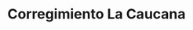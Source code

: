 ---
title: Corregimiento La Caucana
nombre_comunidad: Corregimiento La Caucana
municipio: Tarazá
departamento: Antioquia
descripcion: >-
  Son cerca de 600 familias, y se identifica  como una comunidad fuerte
  organizativamente, con procesos incipientes de asociaciones juveniles y de
  mujeres. Fueron desplazados en 2019-2020 por presencia de grupos armados y
  actualmente están retornando. Se dedican principalmente a la agricultura
  (cacao, caucho y pancoger) y cultivo de especies menores (ganadería doble
  propósito, apicultura y piscicultura)
num_personas: 2500
num_familias: 600
min_distancia_casco_urbano: 60
km_distancia_casco_urbano: 25
vias_acceso: >-
  La mayoría de carretera es destapada y es muy pantanosa lo cual hace que haya
  riesgo de accidentes.
infraestructura_comunitaria: >-
  Instituciones educativas (IE),Vivero,Centro de salud,Centro de Desarrollo
  Integral (CDI),Caseta comunal,Centro día,Centro integración
  comunitaria,Espacios deportivos,Iglesias,Plaza de mercado
notas_infraestructura_comunitaria:
  - CDI (Mal estado)
  - ''
liderazgo_comunidad:
  - Se identifican liderazgos representativos
  - ' y  representación de todos los liderazgos presentes, (Padre, pastores, mujeres, jóvenes, representantes de asociaciones)'
inclusion_diversidad_genero: >-
  Se identifica una participación de jóvenes por medio de los colectivos y de
  mujeres en asociaciones productivas 
comentarios_conectividad: La señal es inestable, con acceso limitado.
punto_SOLE: Salón Parroquial con internet
comentarios_punto_SOLE:
  - Salón Parroquial con internet gracias al programa de Microsoft y USAID
  - ''
ppales_actividades_economicas_vocacion_productiva:
  - Agricultura
  - Avicultura
  - Porcicultura
  - Piscicultura
  - Ganadería
  - Minería
comentarios_ppales_actividades_economicas_vocacion_productiva:
  - >-
    El Caucho y la ganadería componen la segunda línea productiva en
    importancia.

    Agricultura (cacao
  - ' café plátano'
  - ' yuca'
  - ' maíz'
  - |2-
     ñame).
    Especies menores (Pollos
  - |2-
     cerdos y piscicultura) y ganadería doble propósito
    Minería artesanal
comunidad_sostenible_uso_suelo: null
org_con_proyeccion:
  - ASUPRACA
  - ACATA
  - Proceso de sustitución de cultivos
  - AGROAPITA
  - Piscicultura y proyectos de seguridad alimentaria
comunidades_focalizadas_educacion_infraestructura_educativa:
  - Institución educativa
comunidades_focalizadas_practicas_organizativas:
  - Asociaciones productivas
  - Mesa integral de desarrollo La caucana
  - Colectivo de jóvenes
  - Junta de Acción Comunal
  - Junta de Acción Comunal
conectividad_minima: Regular
iniciativas_priorizadas:
  - Cacao
  - Yuca Brava
  - Microemprendimientos
org_focalizada:
  - Mesa Integral de Desarrollo
  - AGROPITA
  - Asociacion Campesina Bajo Cauca
  - ASOPRACAC
  - ACATA
riesgo: Medio
otros_programas_USAID:
  - 'No'
alianzas_colaboradores_1:
  - Empresa privada
  - Aula educativa para los estudiantes de bachillerato
  - Placa huella
  - Fortalecimiento del cultivo de cacao
  - Linea productiva del plátano
alianzas_colaboradores_2:
  - Empresa privada
  - Aula educativa para los estudiantes de bachillerato
  - Placa huella
  - Fortalecimiento del cultivo de cacao
  - Linea productiva del plátano
actividades_ocio:
  - Fútbol
  - '"Huellas ecológicas (Grupo de niños y niñas quetienen un vivero'
  - ' hacen reforestación y jornadas de limpieza)"'
medios_comunicacion_narrativas_locales:
  - Cáceres Stereo
  - Red de comunicaciones Bajo Cauca- Semillero El Jardín
  - Zona Activa
  - CMT Colectivos de comunicaciones
  - Emisora comunitaria Morena Estéreo
num_visitas_realizadas: 3
num_diagnosticos_rurales_participativos_realizados: 1
infraestructura_salud_atencion_psicosocial:
  - Centro de salud
  - Presencia de Cruz Roja Colombiana
notas_infraestructura_salud_atencion_psicosocial: >-
  El centro de salud cuenta con 2 enfermeros y dos veces a la semana asiste el
  médico.
num_visitas_predio: 19
url: /comunidad-focaliza/corregimiento-la-caucana
layout: comunidad

---